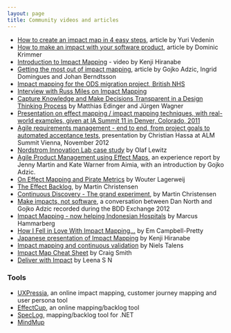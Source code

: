 ```yaml
---
layout: page
title: Community videos and articles
---
```

* [How to create an impact map in 4 easy steps](https://uxpressia.com/blog/build-impact-map-4-easy-steps), article by Yuri Vedenin
* [How to make an impact with your software product](http://www.dkrimmer.de/2014/11/21/how-to-make-an-impact-with-your-software-product/), article by Dominic Krimmer
* [Introduction to Impact Mapping](https://www.youtube.com/watch?v=RznIi2WkJb0) -  video by Kenji Hiranabe
* [Getting the most out of impact mapping](http://www.infoq.com/articles/most-impact-mapping), article by Gojko Adzic, Ingrid Domingues and Johan Berndtsson 
* [Impact mapping for the ODS migration project, British NHS](http://joemc.gr/2013/05/06/impact-mapping-on-ods/)
* [Interview with Russ Miles on Impact Mapping](https://www.youtube.com/watch?v=xGVtIemRLRA)
* [Capture Knowledge and Make Decisions Transparent in a Design Thinking Process](http://www.infoq.com/articles/knowledge-design-thinking) by  Matthias Edinger and J&uuml;rgen Wagner
* [Presentation on effect mapping / impact mapping techniques, with real-world examples, given at IA Summit 11 in Denver, Colorado, 2011](http://www.slideshare.net/Jonas_inUse/effect-mapping-a-better-way-to-get-really-usable-results-out-of-it-projects)
* [Agile requirements management - end to end, from project goals to automated acceptance tests](http://www.slideshare.net/chassa/2012-1130alm-dayviennaslideshare), presentation by Christian Hassa at ALM Summit Vienna, November 2012
* [Nordstrom Innovation Lab case study](http://www.agile42.com/en/blog/2012/09/26/effect-mapping-nordstrom-innovation-lab/) by Olaf Lewitz
* [Agile Product Management using Effect Maps](http://skillsmatter.com/podcast/agile-testing/effect-maps), an experience report by Jenny Martin and Kate Warner from Aimia, with an introduction by Gojko Adzic.
* [On Effect Mapping and Pirate Metrics](http://www.lagerweij.com/2012/06/05/on-effect-mapping-and-pirate-metrics/) by Wouter Lagerweij      
* [The Effect Backlog](http://kaeru.se/entry_9.php), by Martin Christensen
* [Continuous Discovery - The grand experiment](http://www.kaeru.se/entry_18.php), by Martin Christensen
* [Make impacts, not software](http://skillsmatter.com/podcast/agile-scrum/make-impact-not-software), a conversation between Dan North and Gojko Adzic recorded during the BDD Exchange 2012
* [Impact Mapping - now helping Indonesian Hospitals](http://www.marcusoft.net/2014/02/HospitalImpactMap.html) by Marcus Hammarberg 
* [How I Fell in Love With Impact Mapping...](http://www.prettyagile.com/2014/02/how-i-fell-in-love-with-impact-mapping.html) by Em Campbell-Pretty
* [Japanese presentation of Impact Mapping](http://www.slideshare.net/hiranabe/impact-mapping-31215291) by Kenji Hiranabe
* [Impact mapping and continuous validation](https://blog.codecentric.de/en/2015/11/impact-mapping-and-continuous-validation/) by Niels Talens
* [Impact Map Cheat Sheet](http://craigsmith.id.au/2015/09/30/impact-map-cheat-sheet/) by Craig Smith
* [Deliver with Impact](http://www.slideshare.net/leenasn/deliver-with-impact-59626302) by Leena S N

### Tools
* [UXPressia](https://uxpressia.com), an online impact mapping, customer journey mapping and user persona tool
* [EffectCup](http://effectcup.com/), an online mapping/backlog tool
* [SpecLog](http://speclog.net), mapping/backlog tool for .NET
* [MindMup](http://discover.mindmup.com)
